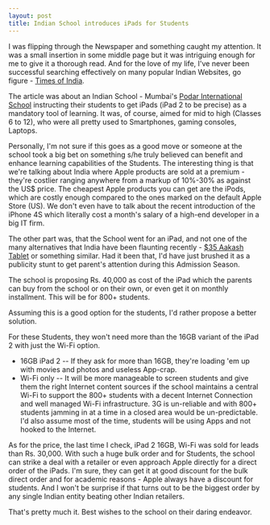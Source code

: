 ```yaml
---
layout: post
title: Indian School introduces iPads for Students
---
```


I was flipping through the Newspaper and something caught my attention. It was a small insertion in some middle page but it was intriguing enough for me to give it a thorough read. And for the love of my life, I've never been successful searching effectively on many popular Indian Websites, go figure - <a href="http://timesofindia.indiatimes.com/">Times of India</a>.

The article was about an Indian School - Mumbai's <a href="http://www.podarinternationalschool.com/">Podar International School</a> instructing their students to get iPads (iPad 2 to be precise) as a mandatory tool of learning. It was, of course, aimed for mid to high (Classes 6 to 12), who were all pretty used to Smartphones, gaming consoles, Laptops.

Personally, I'm not sure if this goes as a good move or someone at the school took a big bet on something s/he truly believed can benefit and enhance learning capabilities of the Students. The interesting thing is that we're talking about India where Apple products are sold at a premium - they're costlier ranging anywhere from a markup of 10%-30% as against the US$ price. The cheapest Apple products you can get are the iPods, which are costly enough compared to the ones marked on the default Apple Store (US). We don't even have to talk about the recent introduction of the iPhone 4S which literally cost a month's salary of a high-end developer in a big IT firm.

The other part was, that the School went for an iPad, and not one of the many alternatives that India have been flaunting recently - <a href="http://en.wikipedia.org/wiki/Aakash_(tablet)">$35 Aakash Tablet</a> or something similar. Had it been that, I'd have just brushed it as a publicity stunt to get parent's attention during this Admission Season.

The school is proposing Rs. 40,000 as cost of the iPad which the parents can buy from the school or on their own, or even get it on monthly installment. This will be for 800+ students.

Assuming this is a good option for the students, I'd rather propose a better solution.

For these Students, they won't need more than the 16GB variant of the iPad 2 with just the Wi-Fi option. 

- 16GB iPad 2 -- If they ask for more than 16GB, they're loading 'em up with movies and photos and useless App-crap.
- Wi-Fi only -- It will be more manageable to screen students and give them the right Internet content sources if the school maintains a central Wi-Fi to support the 800+ students with a decent Internet Connection and well managed Wi-Fi infrastructure. 3G is un-reliable and with 800+ students jamming in at a time in a closed area would be un-predictable. I'd also assume most of the time, students will be using Apps and not hooked to the Internet.

As for the price, the last time I check, iPad 2 16GB, Wi-Fi was sold for leads than Rs. 30,000. With such a huge bulk order and for Students, the school can strike a deal with a retailer or even approach Apple directly for a direct order of the iPads. I'm sure, they can get it at good discount for the bulk direct order and for academic reasons - Apple always have a discount for students. And I won't be surprise if that turns out to be the biggest order by any single Indian entity beating other Indian retailers.

That's pretty much it. Best wishes to the school on their daring endeavor.
